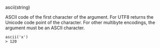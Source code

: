 ascii(string)

ASCII code of the first character of the argument. For UTF8 returns the Unicode code point of the character. For other multibyte encodings, the argument must be an ASCII character.

```
ascii('x')
> 120
```
